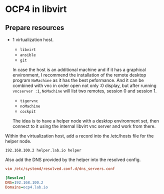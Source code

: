 # OCP4 in libvirt

## Prepare resources

* 1 virtualization host.
    - `libvirt`
    - `ansible`
    - `git`

  In case the host is an additional machine and if it has a graphical environment, I recommend the installation of the remote desktop program `NoMachine` as it has the best peformance. And it can be combined with vnc in order open not only :0 display, but after running `vncserver :1`, `NoMachine` will list two remotes, session 0 and session 1.
    - `tigervnc`
    - `noMachine`
    - `cockpit`

  The idea is to have a helper node with a desktop environment set, then connect to it using the internal libvirt vnc server and work from there.

Within the virtualization host, add a record into the /etc/hosts file for the helper node.

```config
192.168.100.2 helper.lab.io helper
```

Also add the DNS provided by the helper into the resolved config.

```ini
vim /etc/systemd/resolved.conf.d/dns_servers.conf

[Resolve]
DNS=192.168.100.2
Domains=ocp4.lab.io
```

